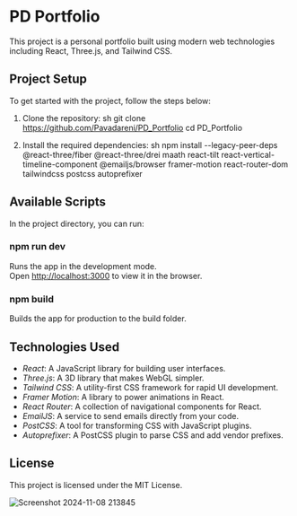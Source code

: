 # PD Portfolio

This project is a personal portfolio built using modern web technologies including React, Three.js, and Tailwind CSS.

## Project Setup

To get started with the project, follow the steps below:

1. Clone the repository:
    sh
    git clone https://github.com/Pavadareni/PD_Portfolio
    cd PD_Portfolio
    

2. Install the required dependencies:
    sh
    npm install --legacy-peer-deps @react-three/fiber @react-three/drei maath react-tilt react-vertical-timeline-component @emailjs/browser framer-motion react-router-dom tailwindcss postcss autoprefixer
    

## Available Scripts

In the project directory, you can run:

### npm run dev

Runs the app in the development mode.\
Open [http://localhost:3000](http://localhost:3000) to view it in the browser.

### npm build

Builds the app for production to the build folder.

## Technologies Used

- *React*: A JavaScript library for building user interfaces.
- *Three.js*: A 3D library that makes WebGL simpler.
- *Tailwind CSS*: A utility-first CSS framework for rapid UI development.
- *Framer Motion*: A library to power animations in React.
- *React Router*: A collection of navigational components for React.
- *EmailJS*: A service to send emails directly from your code.
- *PostCSS*: A tool for transforming CSS with JavaScript plugins.
- *Autoprefixer*: A PostCSS plugin to parse CSS and add vendor prefixes.

## License

This project is licensed under the MIT License.

![Screenshot 2024-11-08 213845](https://github.com/user-attachments/assets/98023cb7-af4f-45ee-8e5d-6ff1526ab137)


